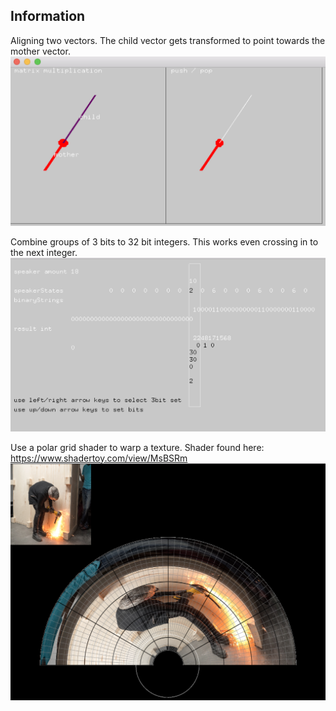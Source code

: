 ## Information
Aligning two vectors. The child vector gets transformed to point towards the mother vector.
![](https://github.com/antimodular/examples/blob/master/align_2_vectors.png)

Combine groups of 3 bits to 32 bit integers. This works even crossing in to the next integer.
![](https://github.com/antimodular/examples/blob/master/3bits_combine.png)

Use a polar grid shader to warp a texture. Shader found here: https://www.shadertoy.com/view/MsBSRm
![](https://github.com/antimodular/examples/blob/master/polar_grid.png)
